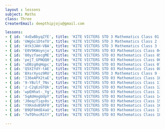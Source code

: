 ```yaml
--- 
layout : lessons 
subject: Maths
class: Three
CreaterEmail: deepthipjoju@gmail.com

lessons: 
- { id: '4xEwBbyqZfE', title: 'KITE VICTERS STD 3 Mathematics Class 01 (First Bell-ഫസ്റ്റ് ബെല്‍)' }
- { id: 'UWgGc1DteTU', title: 'KITE VICTERS STD 3 Mathematics Class 2 (First Bell-ഫസ്റ്റ് ബെല്‍)' }
- { id: 'Atk3JAH-VBA', title: 'KITE VICTERS STD 3 Mathematics Class 3 (First Bell-ഫസ്റ്റ് ബെല്‍)' }
- { id: 'E0V9KWoynjo', title: 'KITE VICTERS STD 03 Mathematics Class 04 (First Bell-ഫസ്റ്റ് ബെല്‍)' }
- { id: '80yzfaecgME', title: 'KITE VICTERS STD 03 Mathematics Class 05 (First Bell-ഫസ്റ്റ് ബെല്‍)' }
- { id: 'pejT_GPNQQ0', title: 'KITE VICTERS STD 03 Mathematics Class 06 (First Bell-ഫസ്റ്റ് ബെല്‍)' }
- { id: 'uDBzg0qHqpc', title: 'KITE VICTERS STD 03 Mathematics Class 07 (First Bell-ഫസ്റ്റ് ബെല്‍)' }
- { id: 'Q5XIYdY-tAE', title: 'KITE VICTERS STD 03 Mathematics Class 08 (First Bell-ഫസ്റ്റ് ബെല്‍)' }
- { id: 'BXsrXyoz9RU', title: 'KITE VICTERS STD 3 Mathematics Class 9 (First Bell-ഫസ്റ്റ് ബെല്‍)' }
- { id: 'I36eAPX2taE', title: 'KITE VICTERS STD 03 Mathematics Class 10 (First Bell-ഫസ്റ്റ് ബെല്‍)' }
- { id: '9-YBzlf_7Ns', title: 'KITE VICTERS STD 03 Mathematics Class 11 (First Bell-ഫസ്റ്റ് ബെല്‍)' }
- { id: 'z-C2qEzGTQk', title: 'KITE VICTERS STD 03 Mathematics Class 12 (First Bell-ഫസ്റ്റ് ബെല്‍)' }
- { id: 'wpEHhat-_Yg', title: 'KITE VICTERS STD 03 Mathematics Class 13 (First Bell-ഫസ്റ്റ് ബെല്‍)' }
- { id: '5qAUHogUdpY', title: 'KITE VICTERS STD 03 Mathematics Class 14 (First Bell-ഫസ്റ്റ് ബെല്‍)' }
- { id: 'J0eqzTiqs0s', title: 'KITE VICTERS STD 03 Mathematics Class 15 (First Bell-ഫസ്റ്റ് ബെല്‍)' }
- { id: 'YXKndvBSRF0', title: 'KITE VICTERS STD 03 Mathematics Class 16 (First Bell-ഫസ്റ്റ് ബെല്‍)' }
- { id: 'B9QFbHdE4aU', title: 'KITE VICTERS STD 03 Mathematics Class 17 (First Bell-ഫസ്റ്റ് ബെല്‍)' }
- { id: '7wTOhucR1tY', title: 'KITE VICTERS STD 03 Mathematics Class 18 (First Bell-ഫസ്റ്റ് ബെല്‍)' }

--- 
```

